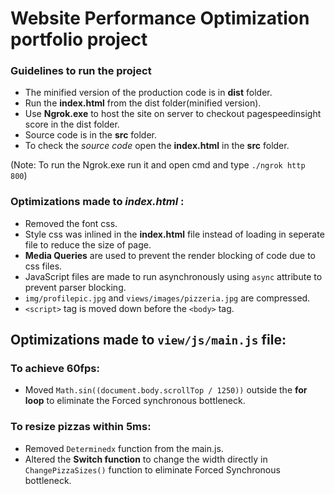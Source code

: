 # Website Performance Optimization portfolio project

### Guidelines to run the project

* The minified version of the production code is in **dist** folder.
* Run the **index.html** from the dist folder(minified version).
* Use **Ngrok.exe** to host the site on server to checkout pagespeedinsight score in the dist folder.
* Source code is in the **src** folder.
* To check the _source code_ open the **index.html** in the **src** folder.

(Note: To run the Ngrok.exe run it and open cmd and type `./ngrok http 800`)

### Optimizations made to _**index.html**_ :

* Removed the font css.
* Style css was inlined in the **index.html** file instead of loading in seperate file to reduce the size of page.
* **Media Queries** are used to prevent the render blocking of code due to css files.
* JavaScript files are made to run asynchronously using `async` attribute to prevent parser blocking.
* `img/profilepic.jpg` and `views/images/pizzeria.jpg` are compressed.
* `<script>` tag is moved down before the `<body>` tag.

## Optimizations made to `view/js/main.js` file: 

### To achieve 60fps:

* Moved `Math.sin((document.body.scrollTop / 1250))` outside the **for loop** to eliminate the Forced synchronous bottleneck.

### To resize pizzas within 5ms:

* Removed `Determinedx` function from the main.js.
* Altered the **Switch function** to change the width directly in `ChangePizzaSizes()` function to eliminate Forced Synchronous bottleneck.  